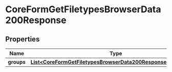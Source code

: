 

# CoreFormGetFiletypesBrowserData200Response


## Properties

| Name | Type | Description | Notes |
|------------ | ------------- | ------------- | -------------|
|**groups** | [**List&lt;CoreFormGetFiletypesBrowserData200ResponseGroupsInner&gt;**](CoreFormGetFiletypesBrowserData200ResponseGroupsInner.md) |  |  |



